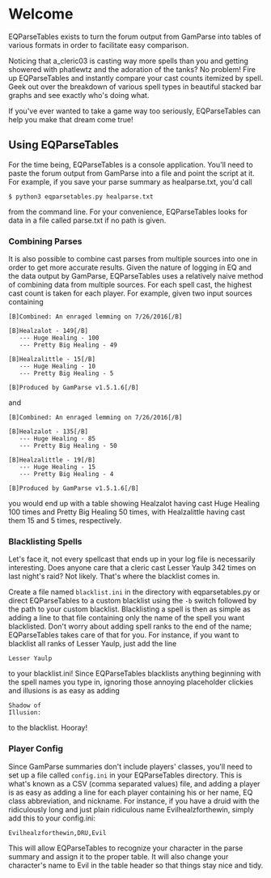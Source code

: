 # Welcome
EQParseTables exists to turn the forum output from GamParse into tables of various formats in order to facilitate easy comparison.

Noticing that a_cleric03 is casting way more spells than you and getting showered with phatlewtz and the adoration of the tanks? No problem! Fire up EQParseTables and instantly compare your cast counts itemized by spell. Geek out over the breakdown of various spell types in beautiful stacked bar graphs and see exactly who's doing what.

If you've ever wanted to take a game way too seriously, EQParseTables can help you make that dream come true!

## Using EQParseTables
For the time being, EQParseTables is a console application. You'll need to paste the forum output from GamParse into a file and point the script at it. For example, if you save your parse summary as healparse.txt, you'd call 

`$ python3 eqparsetables.py healparse.txt`

from the command line. For your convenience, EQParseTables looks for data in a file called parse.txt if no path is given.

### Combining Parses

It is also possible to combine cast parses from multiple sources into one in order to get more accurate results. Given the nature of logging in EQ and the data output by GamParse, EQParseTables uses a relatively naive method of combining data from multiple sources. For each spell cast, the highest cast count is taken for each player. For example, given two input sources containing

```
[B]Combined: An enraged lemming on 7/26/2016[/B]
 
[B]Healzalot - 149[/B]
   --- Huge Healing - 100
   --- Pretty Big Healing - 49
 
[B]Healzalittle - 15[/B]
   --- Huge Healing - 10
   --- Pretty Big Healing - 5
 
[B]Produced by GamParse v1.5.1.6[/B]
```

and

```
[B]Combined: An enraged lemming on 7/26/2016[/B]
 
[B]Healzalot - 135[/B]
   --- Huge Healing - 85
   --- Pretty Big Healing - 50
 
[B]Healzalittle - 19[/B]
   --- Huge Healing - 15
   --- Pretty Big Healing - 4
 
[B]Produced by GamParse v1.5.1.6[/B]
```

you would end up with a table showing Healzalot having cast Huge Healing 100 times and Pretty Big Healing 50 times, with Healzalittle having cast them 15 and 5 times, respectively.

### Blacklisting Spells
Let's face it, not every spellcast that ends up in your log file is necessarily interesting. Does anyone care that a cleric cast Lesser Yaulp 342 times on last night's raid? Not likely. That's where the blacklist comes in.

Create a file named `blacklist.ini` in the directory with eqparsetables.py or direct EQParseTables to a custom blacklist using the `-b` switch followed by the path to your custom blacklist. Blacklisting a spell is then as simple as adding a line to that file containing only the name of the spell you want blacklisted. Don't worry about adding spell ranks to the end of the name; EQParseTables takes care of that for you. For instance, if you want to blacklist all ranks of Lesser Yaulp, just add the line

`Lesser Yaulp`

to your blacklist.ini! Since EQParseTables blacklists anything beginning with the spell names you type in, ignoring those annoying placeholder clickies and illusions is as easy as adding

```
Shadow of
Illusion:
```

to the blacklist. Hooray!

### Player Config
Since GamParse summaries don't include players' classes, you'll need to set up a file called `config.ini` in your EQParseTables directory. This is what's known as a CSV (comma separated values) file, and adding a player is as easy as adding a line for each player containing his or her name, EQ class abbreviation, and nickname. For instance, if you have a druid with the ridiculously long and just plain ridiculous name Evilhealzforthewin, simply add this to your config.ini:

`Evilhealzforthewin,DRU,Evil`

This will allow EQParseTables to recognize your character in the parse summary and assign it to the proper table. It will also change your character's name to Evil in the table header so that things stay nice and tidy.
